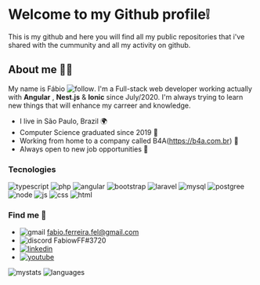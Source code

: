# Welcome to my Github profile❕
This is my github and here you will find all my public repositories that i've shared with the cummunity and all my activity on github.
## About me 👨‍💻
My name is Fábio ![follow](https://img.shields.io/github/followers/fawbioferreira.svg?style=social&label=Follow&maxAge=2592000). I'm a Full-stack web developer working actually with **Angular** , **Nest.js** & **Ionic** since July/2020. I'm always trying to learn new things that will enhance my carreer and knowledge.

 - I live in São Paulo, Brazil 🌍
 - Computer Science graduated since 2019 🏫
 - Working from home to a company called B4A(https://b4a.com.br) 💼
 - Always open to new job opportunities 🤝

### Tecnologies 
![typescript](https://img.shields.io/badge/TypeScript-007ACC?style=for-the-badge&logo=typescript&logoColor=white) ![php](https://img.shields.io/badge/PHP-777BB4?style=for-the-badge&logo=php&logoColor=white) ![angular](https://img.shields.io/badge/Angular-DD0031?style=for-the-badge&logo=angular&logoColor=white) ![bootstrap](https://img.shields.io/badge/Bootstrap-563D7C?style=for-the-badge&logo=bootstrap&logoColor=white) ![laravel](https://img.shields.io/badge/Laravel-FF2D20?style=for-the-badge&logo=laravel&logoColor=white) ![mysql](https://img.shields.io/badge/MySQL-00000F?style=for-the-badge&logo=mysql&logoColor=white) ![postgree](https://img.shields.io/badge/PostgreSQL-316192?style=for-the-badge&logo=postgresql&logoColor=white) ![node](https://img.shields.io/badge/Node.js-43853D?style=for-the-badge&logo=node.js&logoColor=white) ![js](https://img.shields.io/badge/JavaScript-F7DF1E?style=for-the-badge&logo=javascript&logoColor=black) ![css](https://img.shields.io/badge/CSS-239120?&style=for-the-badge&logo=css3&logoColor=white) ![html](https://img.shields.io/badge/HTML-239120?style=for-the-badge&logo=html5&logoColor=white)
### Find me 📧

 - ![gmail](https://img.shields.io/badge/Gmail-D14836?style=for-the-badge&logo=gmail&logoColor=white) fabio.ferreira.fel@gmail.com
 - ![discord](https://img.shields.io/badge/Discord-7289DA?style=for-the-badge&logo=discord&logoColor=white) FabiowFF#3720
 - [![linkedin](https://img.shields.io/badge/LinkedIn-0077B5?style=for-the-badge&logo=linkedin&logoColor=white)](https://www.linkedin.com/in/fabio-ferreira-feltrim-840a74185/)
 - [![youtube](https://img.shields.io/badge/YouTube-FF0000?style=for-the-badge&logo=youtube&logoColor=white)](https://www.youtube.com/channel/UCx9rYm9jsa3i9daJDHwhteQ)

![mystats](https://github-readme-stats.vercel.app/api?username=fawbioferreira&theme=blue-green) ![languages](https://github-readme-stats.vercel.app/api/top-langs/?username=fawbioferreira&theme=blue-green)

